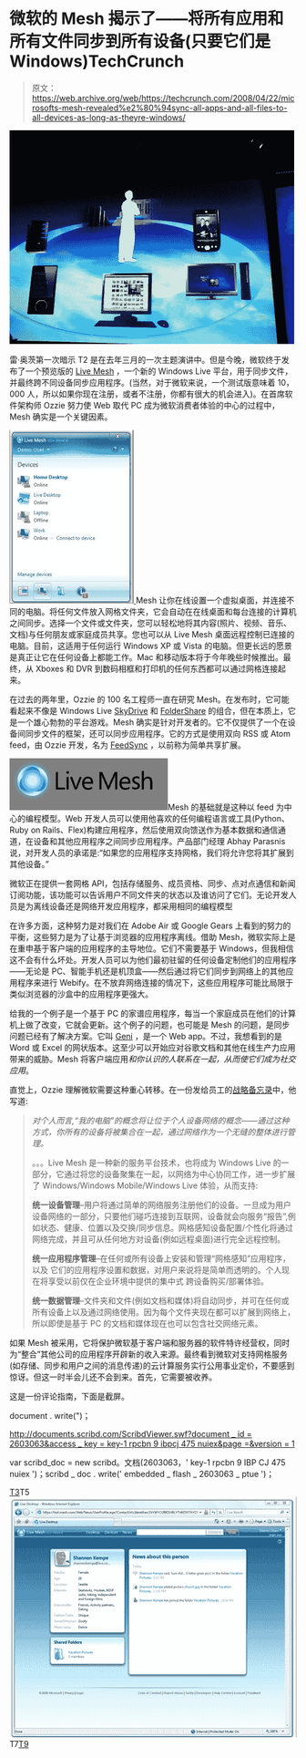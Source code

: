 # 微软的 Mesh 揭示了——将所有应用和所有文件同步到所有设备(只要它们是 Windows)TechCrunch

> 原文：<https://web.archive.org/web/https://techcrunch.com/2008/04/22/microsofts-mesh-revealed%e2%80%94sync-all-apps-and-all-files-to-all-devices-as-long-as-theyre-windows/>

![](img/3d94534236612dd5e31a0cd11692ef64.png)

雷·奥茨第一次暗示 T2 是在去年三月的一次主题演讲中。但是今晚，微软终于发布了一个预览版的 [Live Mesh](https://web.archive.org/web/20221207074633/http://www.mesh.com/) ，一个新的 Windows Live 平台，用于同步文件，并最终跨不同设备同步应用程序。(当然，对于微软来说，一个测试版意味着 10，000 人，所以如果你现在注册，或者不注册，你都有很大的机会进入)。在首席软件架构师 Ozzie 努力使 Web 取代 PC 成为微软消费者体验的中心的过程中，Mesh 确实是一个关键因素。

[![livemesh-side.png](img/82182ea8af9b43ab042243e0602342bb.png) ](https://web.archive.org/web/20221207074633/https://beta.techcrunch.com/wp-content/uploads/2008/04/livemesh-side.png "livemesh-side.png") Mesh 让你在线设置一个虚拟桌面，并连接不同的电脑。将任何文件放入网格文件夹，它会自动在在线桌面和每台连接的计算机之间同步。选择一个文件或文件夹，您可以轻松地将其内容(照片、视频、音乐、文档)与任何朋友或家庭成员共享。您也可以从 Live Mesh 桌面远程控制已连接的电脑。目前，这适用于任何运行 Windows XP 或 Vista 的电脑。但更长远的愿景是真正让它在任何设备上都能工作。Mac 和移动版本将于今年晚些时候推出。最终，从 Xboxes 和 DVR 到数码相框和打印机的任何东西都可以通过网格连接起来。

在过去的两年里，Ozzie 的 100 名工程师一直在研究 Mesh。在发布时，它可能看起来不像是 Windows Live [SkyDrive](https://web.archive.org/web/20221207074633/http://www.crunchbase.com/product/windows-live-skydrive) 和 [FolderShare](https://web.archive.org/web/20221207074633/http://www.beta.techcrunch.com/tag/foldershare/) 的组合，但在本质上，它是一个雄心勃勃的平台游戏。Mesh 确实是针对开发者的。它不仅提供了一个在设备间同步文件的框架，还可以同步应用程序。它的方式是使用双向 RSS 或 Atom feed，由 Ozzie 开发，名为 [FeedSync](https://web.archive.org/web/20221207074633/http://dev.live.com/feedsync/) ，以前称为简单共享扩展。

[![live-mesh-logo.png](img/24c85ac5ab47a1a3478f431e67767b66.png)](https://web.archive.org/web/20221207074633/http://www.crunchbase.com/product/windows-live-mesh)Mesh 的基础就是这种以 feed 为中心的编程模型。Web 开发人员可以使用他喜欢的任何编程语言或工具(Python、Ruby on Rails、Flex)构建应用程序，然后使用双向馈送作为基本数据和通信通道，在设备和其他应用程序之间同步应用程序。产品部门经理 Abhay Parasnis 说，对开发人员的承诺是:“如果您的应用程序支持网格，我们将允许您将其扩展到其他设备。”

微软正在提供一套网格 API，包括存储服务、成员资格、同步、点对点通信和新闻订阅功能，该功能可以告诉用户不同文件夹的状态以及谁访问了它们。无论开发人员是为离线设备还是网络开发应用程序，都采用相同的编程模型

在许多方面，这种努力是对我们在 Adobe Air 或 Google Gears 上看到的努力的平衡，这些努力是为了让基于浏览器的应用程序离线。借助 Mesh，微软实际上是在重申基于客户端的应用程序的主导地位。它们不需要基于 Windows，但我相信这不会有什么坏处。开发人员可以为他们最初驻留的任何设备定制他们的应用程序——无论是 PC、智能手机还是机顶盒——然后通过将它们同步到网络上的其他应用程序来进行 Webify。在不放弃网络连接的情况下，这些应用程序可能比局限于类似浏览器的沙盒中的应用程序更强大。

给我的一个例子是一个基于 PC 的家谱应用程序，每当一个家庭成员在他们的计算机上做了改变，它就会更新。这个例子的问题，也可能是 Mesh 的问题，是同步问题已经有了解决方案。它叫 [Geni](https://web.archive.org/web/20221207074633/http://www.geni.com/) ，是一个 Web app。不过，我想看到的是 Word 或 Excel 的网状版本。这至少可以开始应对谷歌文档和其他在线生产力应用带来的威胁。Mesh 将客户端应用*和你认识的人联系在一起，从而使它们成为社交应用*。

直觉上，Ozzie 理解微软需要这种重心转移。在一份发给员工的[战略备忘录](https://web.archive.org/web/20221207074633/http://www.beta.techcrunch.com/2008/04/22/the-ozzie-memo%e2%80%94software-is-dead-long-live-the-web/)中，他写道:

> *对个人而言,“我的电脑”的概念将让位于个人设备网络的概念——通过这种方式，你所有的设备将被集合在一起，通过网络作为一个无缝的整体进行管理。*
> 
> 。。。Live Mesh 是一种新的服务平台技术，也将成为 Windows Live 的一部分，它通过将您的设备聚集在一起，以网络为中心协同工作，进一步扩展了 Windows/Windows Mobile/Windows Live 体验，从而支持:
> 
> **统一设备管理**–用户将通过简单的网络服务注册他们的设备。一旦成为用户设备网络的一部分，只要他们碰巧连接到互联网，设备就会向服务“报告”,例如状态、健康、位置以及交换/同步信息。网格感知设备配置/个性化将通过网络完成，并且可从任何地方对设备(例如远程桌面)进行完全远程控制。
> 
> **统一应用程序管理**–在任何或所有设备上安装和管理“网格感知”应用程序，以及
> 它们的应用程序设置和数据，对用户来说将是简单而透明的。个人现在将享受以前仅在企业环境中提供的集中式
> 跨设备购买/部署体验。
> 
> **统一数据管理**–文件夹和文件(例如文档和媒体)将自动同步，并可在任何或所有设备上以及通过网络使用。因为每个文件夹现在都可以扩展到网络上，所以即使是基于 PC 的文档和媒体现在也可以包含社交网络元素。

如果 Mesh 被采用，它将保护微软基于客户端和服务器的软件特许经营权，同时为“整合”其他公司的应用程序开辟新的收入来源。最终看到微软对支持网格服务(如存储、同步和用户之间的消息传递)的云计算服务实行公用事业定价，不要感到惊讶。但这一时半会儿还不会到来。首先，它需要被收养。

这是一份评论指南，下面是截屏。

document . write(")；

[http://documents.scribd.com/ScribdViewer.swf?document _ id = 2603063&access _ key = key-1 rpcbn 9 ibpcj 475 nuiex&page =&version = 1](https://web.archive.org/web/20221207074633/http://documents.scribd.com/ScribdViewer.swf?document_id=2603063&access_key=key-1rpcbn9ibpcj475nuiex&page=&version=1)

var scribd_doc = new scribd。文档(2603063，' key-1 rpcbn 9 IBP CJ 475 nuiex ')；scribd _ doc . write(' embedded _ flash _ 2603063 _ ptue ')；

[T3](https://web.archive.org/web/20221207074633/https://beta.techcrunch.com/wp-content/uploads/2008/04/livemesh-1.png "livemesh-1.png")T5![livemesh-2.png](img/e1e6285b444c5fe9071089c440cdac2c.png)T7[T9](https://web.archive.org/web/20221207074633/https://beta.techcrunch.com/wp-content/uploads/2008/04/livemesh-3.png "livemesh-3.png")